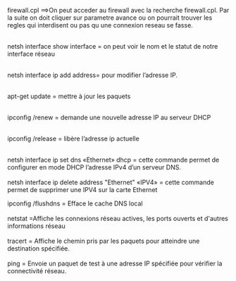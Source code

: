 firewall.cpl ==>On peut acceder au firewall avec la recherche firewall.cpl. Par la suite on doit cliquer
sur parametre avance ou on pourrait trouver les regles qui interdisent ou pas qu une
connexion reseau se fasse.<br><br>

netsh interface show interface = on peut voir le nom et le statut de notre
interface réseau<br><br>

netsh interface ip add address= pour modifier l’adresse IP.<br><br>

apt-get update = mettre à jour les paquets<br><br>

ipconfig /renew = demande une nouvelle adresse IP au serveur DHCP<br><br>

ipconfig /release = libère l’adresse ip actuelle<br><br>

netsh interface ip set dns «Ethernet» dhcp = cette commande permet de configurer en mode DHCP l’adresse IPv4 d’un serveur DNS.<br><br>
netsh interface ip delete address "Ethernet" «IPV4» = cette commande permet de supprimer une IPV4 sur la carte Ethernet

ipconfig /flushdns = Efface le cache DNS local<br><br>
netstat =Affiche les connexions réseau actives, les ports ouverts et d'autres informations réseau<br><br>
tracert = Affiche le chemin pris par les paquets pour atteindre une destination spécifiée.<br><br>
ping = Envoie un paquet de test à une adresse IP spécifiée pour vérifier la connectivité réseau.<br><br>

